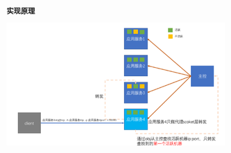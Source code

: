 
### 实现原理

![Tars.js](https://github.com/xiabingwu/tars-node-proxy/blob/master/docs/images/architecture.png?raw=true)